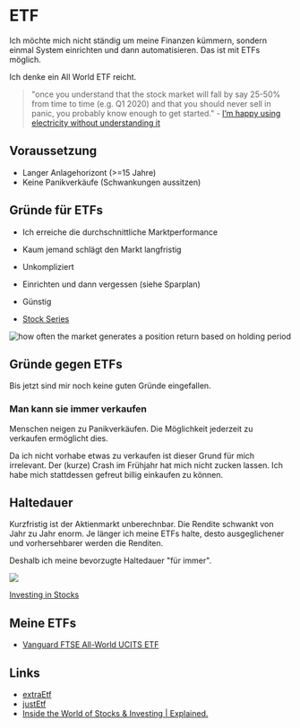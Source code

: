 # ETF

Ich möchte mich nicht ständig um meine Finanzen kümmern, sondern einmal System einrichten und dann automatisieren.
Das ist mit ETFs möglich.

Ich denke ein All World ETF reicht.

> "once you understand that the stock market will fall by say 25-50% from time to time (e.g. Q1 2020) and that you should never sell in panic, you probably know enough to get started." - [I’m happy using electricity without understanding it](https://theescapeartist.me/2021/02/28/im-happy-using-electricity-without-understanding-it/)

## Voraussetzung

- Langer Anlagehorizont (>=15 Jahre)
- Keine Panikverkäufe (Schwankungen aussitzen)

## Gründe für ETFs

- Ich erreiche die durchschnittliche Marktperformance
- Kaum jemand schlägt den Markt langfristig
- Unkompliziert
- Einrichten und dann vergessen (siehe Sparplan)
- Günstig

- [Stock Series](https://jlcollinsnh.com/stock-series/)

![how often the market generates a position return based on holding period](https://www.collaborativefund.com/uploads/Screen%20Shot%202021-03-18%20at%203.06.45%20PM.png)

## Gründe gegen ETFs

Bis jetzt sind mir noch keine guten Gründe eingefallen.

### Man kann sie immer verkaufen

Menschen neigen zu Panikverkäufen. Die Möglichkeit jederzeit zu verkaufen ermöglicht dies.

Da ich nicht vorhabe etwas zu verkaufen ist dieser Grund für mich irrelevant. Der (kurze) Crash im Frühjahr hat mich nicht zucken lassen. Ich habe mich stattdessen gefreut billig einkaufen zu können.

## Haltedauer

Kurzfristig ist der Aktienmarkt unberechnbar. Die Rendite schwankt von Jahr zu Jahr enorm. Je länger ich meine ETFs halte, desto ausgeglichener und vorhersehbarer werden die Renditen.

Deshalb ich meine bevorzugte Haltedauer "für immer".

![](https://www.suredividend.com/wp-content/uploads/2018/12/SP-500-Returns-Time-Horizon.png)

[Investing in Stocks](https://www.suredividend.com/investing-in-stocks/)

## Meine ETFs

- [Vanguard FTSE All-World UCITS ETF](https://de.extraetf.com/etf-profile/IE00B3RBWM25)

## Links

- [extraEtf](https://de.extraetf.com/)
- [justEtf](https://www.justetf.com/de/)
- [Inside the World of Stocks & Investing | Explained.](https://www.youtube.com/watch?v=_MeZt4LBnCE)